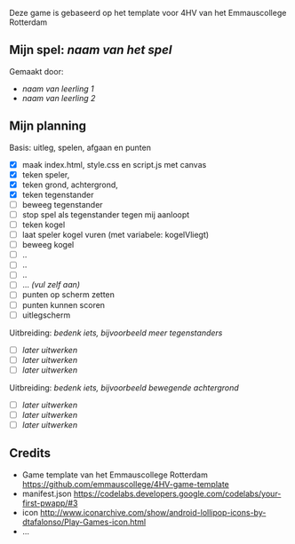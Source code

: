 Deze game is gebaseerd op het template voor 4HV van het Emmauscollege Rotterdam

## Mijn spel: *naam van het spel*
Gemaakt door:
- *naam van leerling 1*
- *naam van leerling 2*

## Mijn planning

Basis: uitleg, spelen, afgaan en punten
- [x] maak index.html, style.css en script.js met canvas
- [x] teken speler, 
- [x] teken grond, achtergrond, 
- [x] teken tegenstander
- [ ] beweeg tegenstander
- [ ] stop spel als tegenstander tegen mij aanloopt
- [ ] teken kogel
- [ ] laat speler kogel vuren (met variabele: kogelVliegt)
- [ ] beweeg kogel
- [ ] ..
- [ ] ..
- [ ] ..
- [ ] ... *(vul zelf aan)*
- [ ] punten op scherm zetten
- [ ] punten kunnen scoren
- [ ] uitlegscherm

Uitbreiding: *bedenk iets, bijvoorbeeld meer tegenstanders*
- [ ] *later uitwerken*
- [ ] *later uitwerken*
- [ ] *later uitwerken*

Uitbreiding: *bedenk iets, bijvoorbeeld bewegende achtergrond*
- [ ] *later uitwerken*
- [ ] *later uitwerken*
- [ ] *later uitwerken*

## Credits
- Game template van het Emmauscollege Rotterdam https://github.com/emmauscollege/4HV-game-template
- manifest.json https://codelabs.developers.google.com/codelabs/your-first-pwapp/#3
- icon http://www.iconarchive.com/show/android-lollipop-icons-by-dtafalonso/Play-Games-icon.html
- ...
